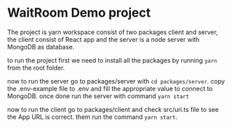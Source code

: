 # WaitRoom Demo project

The project is yarn workspace consist of two packages client and server,
the client consist of React app and the server is a node server with MongoDB as database.

to run the project first we need to install all the packages by running `yarn` from the root folder.

now to run the server go to packages/server with `cd packages/server`.
copy the .env-example file to .env and fill the appropriate value to connect to MongoDB.
once done run the server with command `yarn start`

now to run the client go to packages/client
and check src/uri.ts file to see the App URL is correct.
them run the command `yarn start`.

